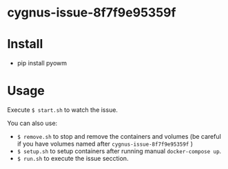 # cygnus-issue-8f7f9e95359f

# Install
- pip install pyowm

# Usage

Execute `$ start.sh` to watch the issue.

You can also use:
- `$ remove.sh` to stop and remove the containers and volumes (be careful if you have volumes named after `cygnus-issue-8f7f9e95359f` )
- `$ setup.sh` to setup containers after running manual `docker-compose up`.
- `$ run.sh` to execute the issue secction.
